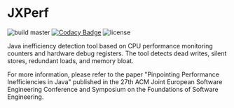 # JXPerf

![build master](https://github.com/Xuhpclab/jxperf/workflows/.github/workflows/build.yml/badge.svg)
[![Codacy Badge](https://api.codacy.com/project/badge/Grade/42f3be52e8a04bd19f3be986f660600e)](https://app.codacy.com/gh/Xuhpclab/jxperf?utm_source=github.com&utm_medium=referral&utm_content=Xuhpclab/jxperf&utm_campaign=Badge_Grade_Dashboard)
![license](https://img.shields.io/github/license/Xuhpclab/jxperf)

Java inefficiency detection tool based on CPU performance monitoring counters and hardware debug registers. The tool detects dead writes, silent stores, redundant loads, and memory bloat.

For more information, please refer to the paper "Pinpointing Performance Inefficiencies in Java" published in the 27th ACM Joint European Software Engineering Conference and Symposium on the Foundations of Software Engineering.
